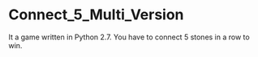 # Connect_5_Multi_Version
It a game written in Python 2.7. You have to connect 5 stones in a row to win.
